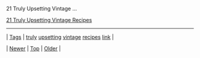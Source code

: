<!--
title: 21 Truly Upsetting Vintage Recipes
date: 2020-06-28T15:27:00.241Z
tags: truly, upsetting, vintage, recipes, link
-->


21 Truly Upsetting Vintage ...

[21 Truly Upsetting Vintage Recipes](http://www.buzzfeed.com/ariannarebolini/truly-upsetting-vintage-recipes?s=mobile)

<!--BOTTOM-POST-NAVIGATION-->
---

| [Tags](tags.md) | [truly](tag-truly.md) [upsetting](tag-upsetting.md) [vintage](tag-vintage.md) [recipes](tag-recipes.md) [link](tag-link.md) |

| [Newer](72787406672.md) | [Top](index.md) | [Older](72859154372.md) |
